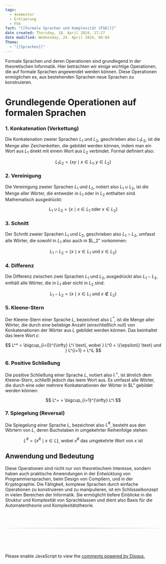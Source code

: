 ```yaml
---
tags:
  - 4semester
  - Erklaerung
  - FSK
fach: "[[Formale Sprachen und Komplexität (FSK)]]"
date created: Thursday, 18. April 2024, 17:27
date modified: Wednesday, 24. April 2024, 00:04
Thema:
  - "[[Sprachen]]"
---
```


Formale Sprachen und deren Operationen sind grundlegend in der theoretischen Informatik. Hier betrachten wir einige wichtige Operationen, die auf formale Sprachen angewendet werden können. Diese Operationen ermöglichen es, aus bestehenden Sprachen neue Sprachen zu konstruieren.

# Grundlegende Operationen auf formalen Sprachen

### 1. Konkatenation (Verkettung)

Die Konkatenation zweier Sprachen $L_1$ und $L_2$, geschrieben also $L_1 L_2$, ist die Menge aller Zeichenketten, die gebildet werden können, indem man ein Wort aus $L_1$ direkt mit einem Wort aus $L_2$ verbindet. Formal definiert also:

$$
 L_1 L_2 = \{xy \mid x \in L_1, y \in L_2\}
$$

### 2. Vereinigung

Die Vereinigung zweier Sprachen $L_1$ und $L_2$, notiert also $L_1 \cup L_2$, ist die Menge aller Wörter, die entweder in $L_1$ oder in $L_2$ enthalten sind. Mathematisch ausgedrückt:

$$
 L_1 \cup L_2 = \{x \mid x \in L_1 \text{ oder } x \in L_2\}
$$

### 3. Schnitt

Der Schnitt zweier Sprachen $L_1$ und $L_2$, geschrieben also $L_1 \cap L_2$, umfasst alle Wörter, die sowohl in $L_1$ also auch in $L_2" vorkommen:

$$
 L_1 \cap L_2 = \{x \mid x \in L_1 \text{ und } x \in L_2\}
$$

### 4. Differenz

Die Differenz zwischen zwei Sprachen $L_1$ und $L_2$, ausgedrückt also $L_1 - L_2$, enthält alle Wörter, die in $L_1$ aber nicht in $L_2$ sind:

$$
 L_1 - L_2 = \{x \mid x \in L_1 \text{ und } x \notin L_2\}
$$

### 5. Kleene-Stern

Der Kleene-Stern einer Sprache $L$, bezeichnet also $L^*$, ist die Menge aller Wörter, die durch eine beliebige Anzahl (einschließlich null) von Konkatenationen der Wörter aus $L$ gebildet werden können. Das beinhaltet das leere Wort $\epsilon$:

$$
 L^* = \bigcup_{i=0}^{\infty} L^i \text{, wobei } L^0 = \{\epsilon\} \text{ und } L^{i+1} = L^iL
$$

### 6. Positive Schließung

Die positive Schließung einer Sprache $L$, notiert also $L^+$, ist ähnlich dem Kleene-Stern, schließt jedoch das leere Wort aus. Es umfasst alle Wörter, die durch eine oder mehrere Konkatenationen der Wörter in $L" gebildet werden können:

$$
 L^+ = \bigcup_{i=1}^{\infty} L^i
$$

### 7. Spiegelung (Reversal)

Die Spiegelung einer Sprache $L$, bezeichnet also $L^R$, besteht aus den Wörtern von $L$, deren Buchstaben in umgekehrter Reihenfolge stehen:

$$
 L^R = \{x^R \mid x \in L\} \text{, wobei } x^R \text{ das umgekehrte Wort von } x \text{ ist}
$$

## Anwendung und Bedeutung

Diese Operationen sind nicht nur von theoretischem Interesse, sondern haben auch praktische Anwendungen in der Entwicklung von Programmiersprachen, beim Design von Compilern, und in der Kryptographie. Die Fähigkeit, komplexe Sprachen durch einfache Operationen zu konstruieren und zu manipulieren, ist ein Schlüsselkonzept in vielen Bereichen der Informatik. Sie ermöglicht tiefere Einblicke in die Struktur und Komplexität von Sprachklassen und dient also Basis für die Automatentheorie und Komplexitätstheorie.

<!-- DISQUS SCRIPT COMMENT START -->

<hr style="border: none; height: 2px; background: linear-gradient(to right, #f0f0f0, #ccc, #f0f0f0); margin-top: 4rem; margin-bottom: 5rem;">
<div id="disqus_thread"></div>
<script>
    /**
    *  RECOMMENDED CONFIGURATION VARIABLES: EDIT AND UNCOMMENT THE SECTION BELOW TO INSERT DYNAMIC VALUES FROM YOUR PLATFORM OR CMS.
    *  LEARN WHY DEFINING THESE VARIABLES IS IMPORTANT: https://disqus.com/admin/universalcode/#configuration-variables    */
    /*
    var disqus_config = function () {
    this.page.url = PAGE_URL;  // Replace PAGE_URL with your page's canonical URL variable
    this.page.identifier = PAGE_IDENTIFIER; // Replace PAGE_IDENTIFIER with your page's unique identifier variable
    };
    */
    (function() { // DON'T EDIT BELOW THIS LINE
    var d = document, s = d.createElement('script');
    s.src = 'https://myuninotes.disqus.com/embed.js';
    s.setAttribute('data-timestamp', +new Date());
    (d.head || d.body).appendChild(s);
    })();
</script>
<noscript>Please enable JavaScript to view the <a href="https://disqus.com/?ref_noscript">comments powered by Disqus.</a></noscript>

<!-- DISQUS SCRIPT COMMENT END -->
